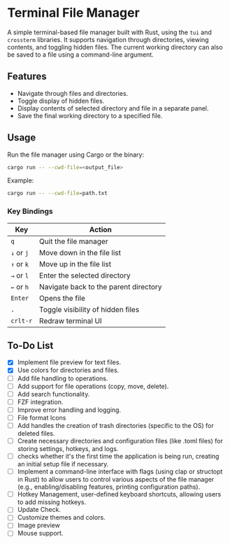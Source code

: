 # Terminal File Manager

A simple terminal-based file manager built with Rust, using the `tui` and `crossterm` libraries. It supports navigation through directories, viewing contents, and toggling hidden files. The current working directory can also be saved to a file using a command-line argument.

## Features

- Navigate through files and directories.
- Toggle display of hidden files.
- Display contents of selected directory and file in a separate panel.
- Save the final working directory to a specified file.

## Usage

Run the file manager using Cargo or the binary:

```bash
cargo run -- --cwd-file=<output_file>
```

Example:

```bash
cargo run -- --cwd-file=path.txt
```

### Key Bindings

| Key        | Action                                |
| ---------- | ------------------------------------- |
| `q`        | Quit the file manager                 |
| `↓` or `j` | Move down in the file list            |
| `↑` or `k` | Move up in the file list              |
| `→` or `l` | Enter the selected directory          |
| `←` or `h` | Navigate back to the parent directory |
| `Enter`    | Opens the file                        |
| `.`        | Toggle visibility of hidden files     |
| `crlt-r`   | Redraw terminal UI                    |

## To-Do List

- [x] Implement file preview for text files.
- [x] Use colors for directories and files.
- [ ] Add file handling to operations.
- [ ] Add support for file operations (copy, move, delete).
- [ ] Add search functionality.
- [ ] FZF integration.
- [ ] Improve error handling and logging.
- [ ] File format Icons
- [ ] Add handles the creation of trash directories (specific to the OS) for deleted files.
- [ ] Create necessary directories and configuration files (like .toml files) for storing settings, hotkeys, and logs.
- [ ] checks whether it's the first time the application is being run, creating an initial setup file if necessary.
- [ ] Implement a command-line interface with flags (using clap or structopt in Rust) to allow users to control various aspects of the file manager (e.g., enabling/disabling features, printing configuration paths).
- [ ] Hotkey Management, user-defined keyboard shortcuts, allowing users to add missing hotkeys.
- [ ] Update Check.
- [ ] Customize themes and colors.
- [ ] Image preview
- [ ] Mouse support.
